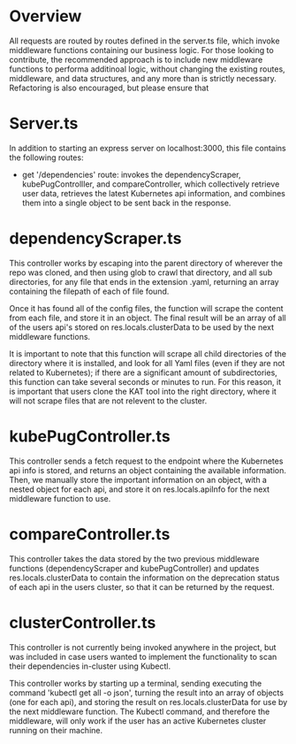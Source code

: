# Overview
All requests are routed by routes defined in the server.ts file, which invoke middleware functions containing our business logic. For those looking to contribute, the recommended approach is to include new middleware functions to performa additinoal logic, without changing the existing routes, middleware, and data structures, and any more than is strictly necessary. Refactoring is also encouraged, but please ensure that 

# Server.ts
In addition to starting an express server on localhost:3000, this file contains the following routes:

- get '/dependencies' route: invokes the dependencyScraper, kubePugControlller, and compareController, which collectively retrieve user data, retrieves the latest Kubernetes api information, and combines them into a single object to be sent back in the response.

# dependencyScraper.ts

This controller works by escaping into the parent directory of wherever the repo was cloned, and then using glob to crawl that directory, and all sub directories, for any file that ends in the extension .yaml, returning an array containing the filepath of each of file found.

Once it has found all of the config files, the function will scrape the content from each file, and store it in an object. The final result will be an array of all of the users api's stored on res.locals.clusterData to be used by the next middleware functions.

It is important to note that this function will scrape all child directories of the directory where it is installed, and look for all Yaml files (even if they are not related to Kubernetes); if there are a significant amount of subdirectories, this function can take several seconds or minutes to run. For this reason, it is important that users clone the KAT tool into the right directory, where it will not scrape files that are not relevent to the cluster.

# kubePugController.ts

This controller sends a fetch request to the endpoint where the Kubernetes api info is stored, and returns an object containing the available information. Then, we manually store the important information on an object, with a nested object for each api, and store it on res.locals.apiInfo for the next middleware function to use.

# compareController.ts

This controller takes the data stored by the two previous middleware functions (dependencyScraper and kubePugController) and updates res.locals.clusterData to contain the information on the deprecation status of each api in the users cluster, so that it can be returned by the request.

# clusterController.ts

This controller is not currently being invoked anywhere in the project, but was included in case users wanted to implement the functionality to scan their dependencies in-cluster using Kubectl.

This controller works by starting up a terminal, sending executing the command 'kubectl get all -o json', turning the result into an array of objects (one for each api), and storing the result on res.locals.clusterData for use by the next middleware function. The Kubectl command, and therefore the middleware, will only work if the user has an active Kubernetes cluster running on their machine.
